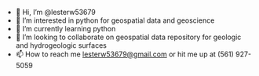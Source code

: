 - 👋 Hi, I’m @lesterw53679
- 👀 I’m interested in python for geospatial data and geoscience
- 🌱 I’m currently learning python
- 💞️ I’m looking to collaborate on geospatial data repository for geologic and hydrogeologic surfaces
- 📫 How to reach me lesterw53679@gmail.com or hit me up at (561) 927-5059
<!---
lesterw53679/lesterw53679 is a ✨ special ✨ repository because its `README.md` (this file) appears on your GitHub profile.
You can click the Preview link to take a look at your changes.
--->
